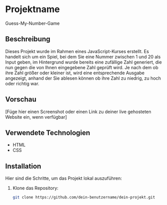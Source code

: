 # Projektname

Guess-My-Number-Game

## Beschreibung

Dieses Projekt wurde im Rahmen eines JavaScript-Kurses erstellt. Es handelt sich um ein Spiel, bei dem Sie eine Nummer zwischen 1 und 20 als Input geben, im Hintergrund wurde bereits eine zufällige Zahl generiert, die nun gegen die von Ihnen eingegebene Zahl geprüft wird. Je nach dem ob ihre Zahl größer oder kleiner ist, wird eine entsprechende Ausgabe angezeigt, anhand der Sie ablesen können ob ihre Zahl zu niedrig, zu hoch oder richtig war.

## Vorschau

[Füge hier einen Screenshot oder einen Link zu deiner live gehosteten Website ein, wenn verfügbar]

## Verwendete Technologien

- HTML
- CSS

## Installation

Hier sind die Schritte, um das Projekt lokal auszuführen:

1. Klone das Repository:

   ```bash
   git clone https://github.com/dein-benutzername/dein-projekt.git
